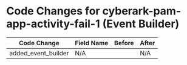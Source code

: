 # Code Changes for cyberark-pam-app-activity-fail-1 (Event Builder)

| Code Change | Field Name | Before | After |
|-------------|------------|--------|-------|
| added_event_builder | N/A |  | N/A |